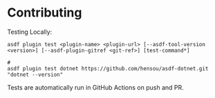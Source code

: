 # Contributing

Testing Locally:

```shell
asdf plugin test <plugin-name> <plugin-url> [--asdf-tool-version <version>] [--asdf-plugin-gitref <git-ref>] [test-command*]

#
asdf plugin test dotnet https://github.com/hensou/asdf-dotnet.git "dotnet --version"
```

Tests are automatically run in GitHub Actions on push and PR.
